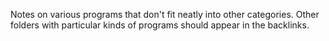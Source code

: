 Notes on various programs that don't fit neatly into other categories.  Other folders with particular kinds of programs should appear in the backlinks.